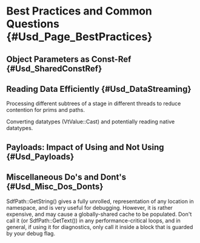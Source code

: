 # Best Practices and Common Questions {#Usd_Page_BestPractices}

## Object Parameters as Const-Ref {#Usd_SharedConstRef}

## Reading Data Efficiently {#Usd_DataStreaming}

Processing different subtrees of a stage in different threads to reduce
contention for prims and paths.

Converting datatypes (VtValue::Cast) and potentially reading native datatypes. 

## Payloads: Impact of Using and Not Using {#Usd_Payloads}


## Miscellaneous Do's and Dont's {#Usd_Misc_Dos_Donts}

SdfPath::GetString() gives a fully unrolled, representation of any location
in namespace, and is very useful for debugging.  However, it is rather 
expensive, and may cause a globally-shared cache to be populated.  Don't call
it (or SdfPath::GetText()) in any performance-critical loops, and in general,
if using it for diagnostics, only call it inside a block that is guarded by
your debug flag.
